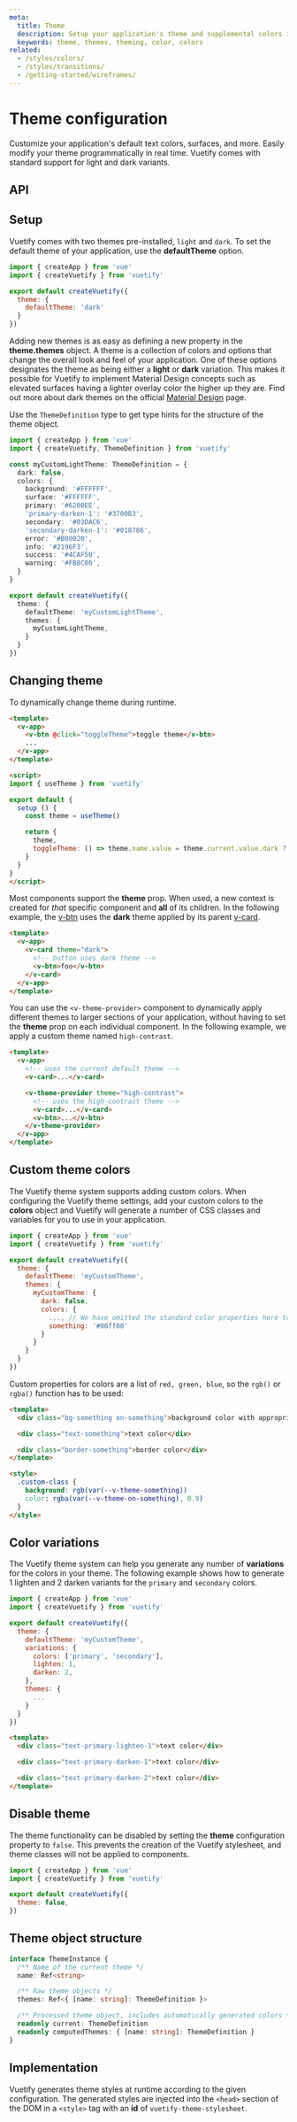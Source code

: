 ```yaml
---
meta:
  title: Theme
  description: Setup your application's theme and supplemental colors in a flash.
  keywords: theme, themes, theming, color, colors
related:
  - /styles/colors/
  - /styles/transitions/
  - /getting-started/wireframes/
---
```


# Theme configuration

Customize your application's default text colors, surfaces, and more. Easily modify your theme programmatically in real time. Vuetify comes with standard support for light and dark variants.

<promoted slug="vuemastery-themes" />

## API

<api-inline />

## Setup

Vuetify comes with two themes pre-installed, `light` and `dark`. To set the default theme of your application, use the **defaultTheme** option.

```js { resource="src/plugins/vuetify.js" }
import { createApp } from 'vue'
import { createVuetify } from 'vuetify'

export default createVuetify({
  theme: {
    defaultTheme: 'dark'
  }
})
```

Adding new themes is as easy as defining a new property in the **theme.themes** object. A theme is a collection of colors and options that change the overall look and feel of your application. One of these options designates the theme as being either a **light** or **dark** variation. This makes it possible for Vuetify to implement Material Design concepts such as elevated surfaces having a lighter overlay color the higher up they are. Find out more about dark themes on the official [Material Design](https://material.io/design/color/dark-theme.html) page.

Use the `ThemeDefinition` type to get type hints for the structure of the theme object.

```ts { resource="src/plugins/vuetify.ts" }
import { createApp } from 'vue'
import { createVuetify, ThemeDefinition } from 'vuetify'

const myCustomLightTheme: ThemeDefinition = {
  dark: false,
  colors: {
    background: '#FFFFFF',
    surface: '#FFFFFF',
    primary: '#6200EE',
    'primary-darken-1': '#3700B3',
    secondary: '#03DAC6',
    'secondary-darken-1': '#018786',
    error: '#B00020',
    info: '#2196F3',
    success: '#4CAF50',
    warning: '#FB8C00',
  }
}

export default createVuetify({
  theme: {
    defaultTheme: 'myCustomLightTheme',
    themes: {
      myCustomLightTheme,
    }
  }
})
```

## Changing theme

To dynamically change theme during runtime.

```html
<template>
  <v-app>
    <v-btn @click="toggleTheme">toggle theme</v-btn>
    ...
  </v-app>
</template>

<script>
import { useTheme } from 'vuetify'

export default {
  setup () {
    const theme = useTheme()

    return {
      theme,
      toggleTheme: () => theme.name.value = theme.current.value.dark ? 'light' : 'dark'
    }
  }
}
</script>
```

Most components support the **theme** prop. When used, a new context is created for _that_ specific component and **all** of its children. In the following example, the [v-btn](/components/buttons/) uses the **dark** theme applied by its parent [v-card](/components/cards/).

```html
<template>
  <v-app>
    <v-card theme="dark">
      <!-- button uses dark theme -->
      <v-btn>foo</v-btn>
    </v-card>
  </v-app>
</template>
```

You can use the `<v-theme-provider>` component to dynamically apply different themes to larger sections of your application, without having to set the **theme** prop on each individual component. In the following example, we apply a custom theme named `high-contrast`.

```html
<template>
  <v-app>
    <!-- uses the current default theme -->
    <v-card>...</v-card>

    <v-theme-provider theme="high-contrast">
      <!-- uses the high-contrast theme -->
      <v-card>...</v-card>
      <v-btn>...</v-btn>
    </v-theme-provider>
  </v-app>
</template>
```

## Custom theme colors

The Vuetify theme system supports adding custom colors. When configuring the Vuetify theme settings, add your custom colors to the **colors** object and Vuetify will generate a number of CSS classes and variables for you to use in your application.

```js { resource="src/plugins/vuetify.js" }
import { createApp } from 'vue'
import { createVuetify } from 'vuetify'

export default createVuetify({
  theme: {
    defaultTheme: 'myCustomTheme',
    themes: {
      myCustomTheme: {
        dark: false,
        colors: {
          ..., // We have omitted the standard color properties here to emphasize the custom one that we've added
          something: '#00ff00'
        }
      }
    }
  }
})
```

Custom properties for colors are a list of `red, green, blue`, so the `rgb()` or `rgba()` function has to be used:

```html
<template>
  <div class="bg-something on-something">background color with appropriate text color contrast</div>

  <div class="text-something">text color</div>

  <div class="border-something">border color</div>
</template>

<style>
  .custom-class {
    background: rgb(var(--v-theme-something))
    color: rgba(var(--v-theme-on-something), 0.9)
  }
</style>
```

## Color variations

The Vuetify theme system can help you generate any number of **variations** for the colors in your theme. The following example shows how to generate 1 lighten and 2 darken variants for the `primary` and `secondary` colors.

```js { resource="src/plugins/vuetify.js" }
import { createApp } from 'vue'
import { createVuetify } from 'vuetify'

export default createVuetify({
  theme: {
    defaultTheme: 'myCustomTheme',
    variations: {
      colors: ['primary', 'secondary'],
      lighten: 1,
      darken: 2,
    },
    themes: {
      ...
    }
  }
})
```

```html
<template>
  <div class="text-primary-lighten-1">text color</div>

  <div class="text-primary-darken-1">text color</div>

  <div class="text-primary-darken-2">text color</div>
</template>
```

## Disable theme

The theme functionality can be disabled by setting the **theme** configuration property to `false`. This prevents the creation of the Vuetify stylesheet, and theme classes will not be applied to components.

```js { resource="src/plugins/vuetify.js" }
import { createApp } from 'vue'
import { createVuetify } from 'vuetify'

export default createVuetify({
  theme: false,
})
```

## Theme object structure

```ts
interface ThemeInstance {
  /** Name of the current theme */
  name: Ref<string>

  /** Raw theme objects */
  themes: Ref<{ [name: string]: ThemeDefinition }>

  /** Processed theme object, includes automatically generated colors */
  readonly current: ThemeDefinition
  readonly computedThemes: { [name: string]: ThemeDefinition }
}
```

## Implementation

Vuetify generates theme styles at runtime according to the given configuration. The generated styles are injected into the `<head>` section of the DOM in a `<style>` tag with an **id** of `vuetify-theme-stylesheet`.

<backmatter />

